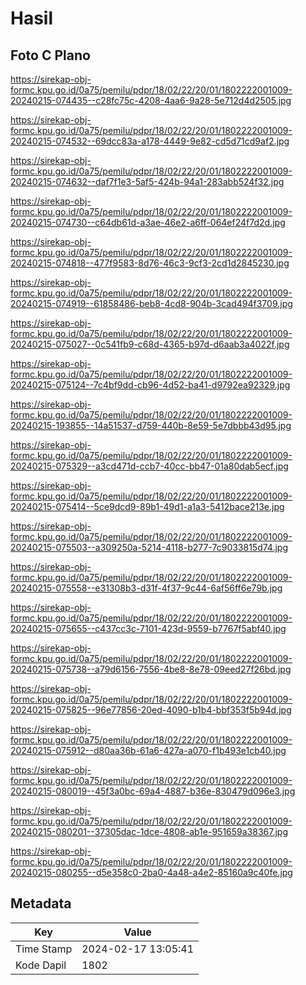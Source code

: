 # Hasil

## Foto C Plano

https://sirekap-obj-formc.kpu.go.id/0a75/pemilu/pdpr/18/02/22/20/01/1802222001009-20240215-074435--c28fc75c-4208-4aa6-9a28-5e712d4d2505.jpg

https://sirekap-obj-formc.kpu.go.id/0a75/pemilu/pdpr/18/02/22/20/01/1802222001009-20240215-074532--69dcc83a-a178-4449-9e82-cd5d71cd9af2.jpg

https://sirekap-obj-formc.kpu.go.id/0a75/pemilu/pdpr/18/02/22/20/01/1802222001009-20240215-074632--daf7f1e3-5af5-424b-94a1-283abb524f32.jpg

https://sirekap-obj-formc.kpu.go.id/0a75/pemilu/pdpr/18/02/22/20/01/1802222001009-20240215-074730--c64db61d-a3ae-46e2-a6ff-064ef24f7d2d.jpg

https://sirekap-obj-formc.kpu.go.id/0a75/pemilu/pdpr/18/02/22/20/01/1802222001009-20240215-074818--477f9583-8d76-46c3-9cf3-2cd1d2845230.jpg

https://sirekap-obj-formc.kpu.go.id/0a75/pemilu/pdpr/18/02/22/20/01/1802222001009-20240215-074919--61858486-beb8-4cd8-904b-3cad494f3709.jpg

https://sirekap-obj-formc.kpu.go.id/0a75/pemilu/pdpr/18/02/22/20/01/1802222001009-20240215-075027--0c541fb9-c68d-4365-b97d-d6aab3a4022f.jpg

https://sirekap-obj-formc.kpu.go.id/0a75/pemilu/pdpr/18/02/22/20/01/1802222001009-20240215-075124--7c4bf9dd-cb96-4d52-ba41-d9792ea92329.jpg

https://sirekap-obj-formc.kpu.go.id/0a75/pemilu/pdpr/18/02/22/20/01/1802222001009-20240215-193855--14a51537-d759-440b-8e59-5e7dbbb43d95.jpg

https://sirekap-obj-formc.kpu.go.id/0a75/pemilu/pdpr/18/02/22/20/01/1802222001009-20240215-075329--a3cd471d-ccb7-40cc-bb47-01a80dab5ecf.jpg

https://sirekap-obj-formc.kpu.go.id/0a75/pemilu/pdpr/18/02/22/20/01/1802222001009-20240215-075414--5ce9dcd9-89b1-49d1-a1a3-5412bace213e.jpg

https://sirekap-obj-formc.kpu.go.id/0a75/pemilu/pdpr/18/02/22/20/01/1802222001009-20240215-075503--a309250a-5214-4118-b277-7c9033815d74.jpg

https://sirekap-obj-formc.kpu.go.id/0a75/pemilu/pdpr/18/02/22/20/01/1802222001009-20240215-075558--e31308b3-d31f-4f37-9c44-6af56ff6e79b.jpg

https://sirekap-obj-formc.kpu.go.id/0a75/pemilu/pdpr/18/02/22/20/01/1802222001009-20240215-075655--c437cc3c-7101-423d-9559-b7767f5abf40.jpg

https://sirekap-obj-formc.kpu.go.id/0a75/pemilu/pdpr/18/02/22/20/01/1802222001009-20240215-075738--a79d6156-7556-4be8-8e78-09eed27f26bd.jpg

https://sirekap-obj-formc.kpu.go.id/0a75/pemilu/pdpr/18/02/22/20/01/1802222001009-20240215-075825--96e77856-20ed-4090-b1b4-bbf353f5b94d.jpg

https://sirekap-obj-formc.kpu.go.id/0a75/pemilu/pdpr/18/02/22/20/01/1802222001009-20240215-075912--d80aa36b-61a6-427a-a070-f1b493e1cb40.jpg

https://sirekap-obj-formc.kpu.go.id/0a75/pemilu/pdpr/18/02/22/20/01/1802222001009-20240215-080019--45f3a0bc-69a4-4887-b36e-830479d096e3.jpg

https://sirekap-obj-formc.kpu.go.id/0a75/pemilu/pdpr/18/02/22/20/01/1802222001009-20240215-080201--37305dac-1dce-4808-ab1e-951659a38367.jpg

https://sirekap-obj-formc.kpu.go.id/0a75/pemilu/pdpr/18/02/22/20/01/1802222001009-20240215-080255--d5e358c0-2ba0-4a48-a4e2-85160a9c40fe.jpg


## Metadata

| Key        | Value               |
| ---------- | ------------------- |
| Time Stamp | 2024-02-17 13:05:41 |
| Kode Dapil | 1802                |



